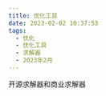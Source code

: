 ```yaml
---
title: 优化工具
date: 2023-02-02 10:37:53
tags: 
  - 优化
  - 优化工具
  - 求解器
  - 2023年2月
---
```


开源求解器和商业求解器

